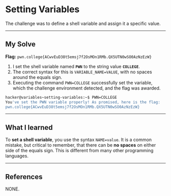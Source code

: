 # Setting Variables

The challenge was to define a shell variable and assign it a specific value.

-----

## My Solve

**Flag:** `pwn.college{ACwvEuD38t5emsj7f2OsMOn1RMb.QX5UTN0wSO0AzNzEzW}`

1.  I set the shell variable named **`PWN`** to the string value **`COLLEGE`**.
2.  The correct syntax for this is `VARIABLE_NAME=VALUE`, with no spaces around the equals sign.
3.  Executing the command `PWN=COLLEGE` successfully set the variable, which the challenge environment detected, and the flag was awarded.

<!-- end list -->

```bash
hacker@variables~setting-variables:~$ PWN=COLLEGE
You've set the PWN variable properly! As promised, here is the flag:
pwn.college{ACwvEuD38t5emsj7f2OsMOn1RMb.QX5UTN0wSO0AzNzEzW}
```

-----

## What I learned

To **set a shell variable**, you use the syntax `NAME=value`. It is a common mistake, but critical to remember, that there can be **no spaces** on either side of the equals sign. This is different from many other programming languages.

-----

## References

NONE.